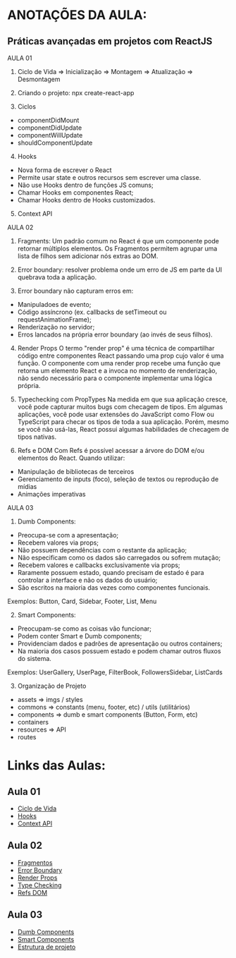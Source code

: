 # ANOTAÇÕES DA AULA:
## Práticas avançadas em projetos com ReactJS

AULA 01

1. Ciclo de Vida
=> Inicialização => Montagem => Atualização => Desmontagem

2. Criando o projeto:
npx create-react-app <nome do projeto>

3. Ciclos
- componentDidMount
- componentDidUpdate
- componentWillUpdate
- shouldComponentUpdate

4. Hooks
- Nova forma de escrever o React
- Permite usar state e outros recursos sem escrever uma classe.
- Não use Hooks dentro de funções JS comuns;
- Chamar Hooks em componentes React;
- Chamar Hooks dentro de Hooks customizados.

5. Context API

AULA 02

1. Fragments: Um padrão comum no React é que um componente pode retornar múltiplos elementos.
Os Fragmentos permitem agrupar uma lista de filhos sem adicionar nós extras ao DOM.

2. Error boundary: resolver problema onde um erro de JS em parte da UI quebrava toda a aplicação.

3. Error boundary não capturam erros em:
- Manipuladoes de evento;
- Código assíncrono (ex. callbacks de setTimeout ou requestAnimationFrame);
- Renderização no servidor;
- Erros lancados na própria error boundary (ao invés de seus filhos).


4. Render Props
O termo "render prop" é uma técnica de compartilhar código entre componentes React passando uma prop cujo valor é uma função.
O componente com uma render prop recebe uma função que retorna um elemento React e a invoca no momento de renderização,
não sendo necessário para o componente implementar uma lógica própria.

5. Typechecking com PropTypes
Na medida em que sua aplicação cresce, você pode capturar muitos bugs com checagem de tipos.
Em algumas aplicações, você pode usar extensões do JavaScript como Flow ou TypeScript para checar os tipos de toda a sua aplicação.
Porém, mesmo se você não usá-las, React possui algumas habilidades de checagem de tipos nativas.

6. Refs e DOM
Com Refs é possível acessar a árvore do DOM e/ou elementos do React.
Quando utilizar:
- Manipulação de bibliotecas de terceiros
- Gerenciamento de inputs (foco), seleção de textos ou reprodução de mídias
- Animações imperativas

AULA 03

1. Dumb Components:

- Preocupa-se com a apresentação;
- Recebem valores via props;
- Não possuem dependências com o restante da aplicação;
- Não especificam como os dados são carregados ou sofrem mutação;
- Recebem valores e callbacks exclusivamente via props;
- Raramente possuem estado, quando precisam de estado é para controlar a interface e não os dados do usuário;
- São escritos na maioria das vezes como componentes funcionais.

Exemplos: Button, Card, Sidebar, Footer, List, Menu

2. Smart Components:

- Preocupam-se como as coisas vão funcionar;
- Podem conter Smart e Dumb components;
- Providenciam dados e padrões de apresentação ou outros containers;
- Na maioria dos casos possuem estado e podem chamar outros fluxos do sistema.

Exemplos: UserGallery, UserPage, FilterBook, FollowersSidebar, ListCards

3. Organização de Projeto
- assets => imgs / styles
- commons => constants (menu, footer, etc) / utils (utilitários)
- components => dumb e smart components (Button, Form, etc)
- containers
- resources => API
- routes
  
# Links das Aulas:

## Aula 01
- [Ciclo de Vida](./life-cycle)
- [Hooks](./hooks)
- [Context API](./context-api)

## Aula 02
- [Fragmentos](./fragments)
- [Error Boundary](./error-boundaries)
- [Render Props](./render-props)
- [Type Checking](./type-checking)
- [Refs DOM](./refs-dom)

## Aula 03 
- [Dumb Components](./dumb-components)
- [Smart Components](./smart-components)
- [Estrutura de projeto](./structure-project)

